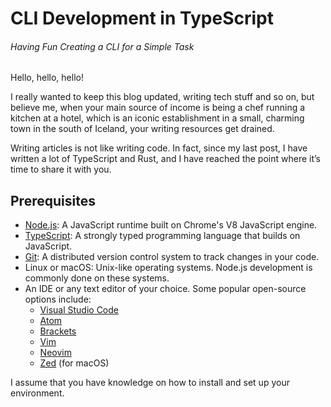 # CLI Development in TypeScript

###### Having Fun Creating a CLI for a Simple Task

Hello, hello, hello!

I really wanted to keep this blog updated, writing tech stuff and so on, but believe me, when your main source of income is being a chef running a kitchen at a hotel, which is an iconic establishment in a small, charming town in the south of Iceland, your writing resources get drained.

Writing articles is not like writing code. In fact, since my last post, I have written a lot of TypeScript and Rust, and I have reached the point where it’s time to share it with you.

## Prerequisites

- [Node.js](https://nodejs.org/): A JavaScript runtime built on Chrome's V8 JavaScript engine.
- [TypeScript](https://www.typescriptlang.org/): A strongly typed programming language that builds on JavaScript.
- [Git](https://git-scm.com/): A distributed version control system to track changes in your code.
- Linux or macOS: Unix-like operating systems. Node.js development is commonly done on these systems.
- An IDE or any text editor of your choice. Some popular open-source options include:
  - [Visual Studio Code](https://code.visualstudio.com/)
  - [Atom](https://atom.io/)
  - [Brackets](http://brackets.io/)
  - [Vim](https://www.vim.org/)
  - [Neovim](https://neovim.io/)
  - [Zed](https://zed.dev/) (for macOS)

I assume that you have knowledge on how to install and set up your environment.

